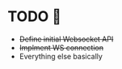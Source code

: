 # TODO 🚧

* ~~Define initial Websocket API~~
* ~~Implment WS connection~~
* Everything else basically